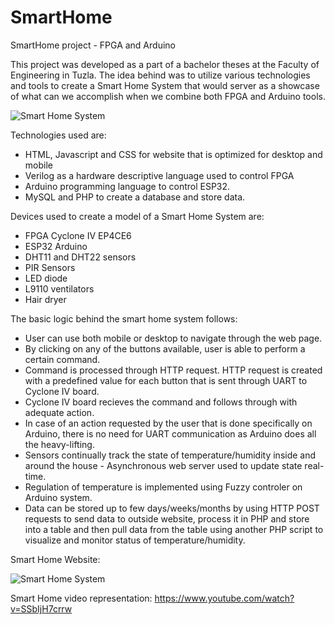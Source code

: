 # SmartHome
SmartHome project - FPGA and Arduino

This project was developed as a part of a bachelor theses at the Faculty of Engineering in Tuzla. The idea behind was to utilize various technologies and tools to create a Smart Home System that would
server as a showcase of what can we accomplish when we combine both FPGA and Arduino tools. 

![Smart Home System](https://i.imgur.com/xGEBd3B.png)

Technologies used are:

* HTML, Javascript and CSS for website that is optimized for desktop and mobile
* Verilog as a hardware descriptive language used to control FPGA 
* Arduino programming language to control ESP32.
* MySQL and PHP to create a database and store data.

Devices used to create a model of a Smart Home System are: 

* FPGA Cyclone IV EP4CE6
* ESP32 Arduino
* DHT11 and DHT22 sensors 
* PIR Sensors
* LED diode
* L9110 ventilators
* Hair dryer

The basic logic behind the smart home system follows: 
* User can use both mobile or desktop to navigate through the web page. 
* By clicking on any of the buttons available, user is able to perform a certain command. 
* Command is processed through HTTP request. HTTP request is created with a predefined value for each button that is sent through UART to Cyclone IV board. 
* Cyclone IV board recieves the command and follows through with adequate action. 
* In case of an action requested by the user that is done specifically on Arduino, there is no need for UART communication as Arduino does all the heavy-lifting.
* Sensors continually track the state of temperature/humidity inside and around the house - Asynchronous web server used to update state real-time. 
* Regulation of temperature is implemented using Fuzzy controler on Arduino system. 
* Data can be stored up to few days/weeks/months by using HTTP POST requests to send data to outside website, process it in PHP and store into a table and then pull data from the table using another PHP script to 
visualize and monitor status of temperature/humidity.

Smart Home Website:

![Smart Home System](https://i.imgur.com/d2mKvhV.jpg) 

Smart Home video representation: https://www.youtube.com/watch?v=SSbIjH7crrw
